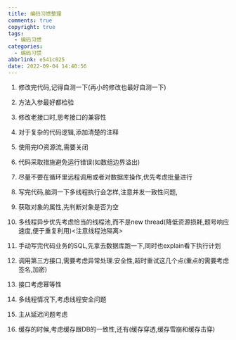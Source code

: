 ```yaml
---
title: 编码习惯整理
comments: true
copyright: true
tags:
  - 编码习惯
categories:
  - 编码习惯
abbrlink: e541c025
date: 2022-09-04 14:40:56
---
```


1. 修改完代码,记得自测一下(再小的修改也最好自测一下)
2. 方法入参最好都检验
3. 修改老接口时,思考接口的兼容性
4. 对于复杂的代码逻辑,添加清楚的注释
5. 使用完IO资源流,需要关闭
6. 代码采取措施避免运行错误(如数组边界溢出)
7. 尽量不要在循环里远程调用或者对数据库操作,优先考虑批量进行

8. 写完代码,脑洞一下多线程执行会怎样,注意并发一致性问题,
9. 获取对象的属性,先判断对象是否为空
10. 多线程异步优先考虑恰当的线程池,而不是new thread(降低资源损耗,题号响应速度,便于重复利用)<注意线程池隔离>
11. 手动写完代码业务的SQL,先拿去数据库跑一下,同时也explain看下执行计划
12. 调用第三方接口,需要考虑异常处理.安全性,超时重试这几个点(重点的需要考虑签名,加密)
13. 接口考虑幂等性
14. 多线程情况下,考虑线程安全问题
15. 主从延迟问题考虑
16. 缓存的时候,考虑缓存跟DB的一致性,还有(缓存穿透,缓存雪崩和缓存击穿)
